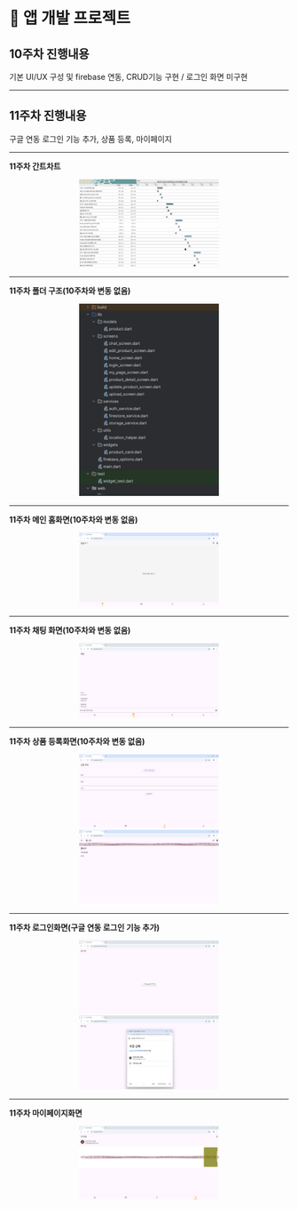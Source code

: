 # 📄 앱 개발 프로젝트

## 10주차 진행내용

기본 UI/UX 구성 및 firebase 연동, CRUD기능 구현 / 로그인 화면 미구현

---

## 11주차 진행내용

구글 연동 로그인 기능 추가, 상품 등록, 마이페이지

---

**11주차 간트차트**  
<div align="center">
  <img src="https://raw.githubusercontent.com/damuljang1547/flutterwork/main/2nd_Market_Project/11주차/img/week11_gantt.png" alt="11주차 간트차트" style="width: 50%;">
</div>

---

**11주차 폴더 구조(10주차와 변동 없음)**  
<div align="center">
  <img src="https://raw.githubusercontent.com/damuljang1547/flutterwork/main/2nd_Market_Project/10주차/img/week10_folder1.png" alt="11주차 폴더 구조" style="width: 50%;">
</div>

---

**11주차 메인 홈화면(10주차와 변동 없음)**  
<div align="center">
  <img src="https://raw.githubusercontent.com/damuljang1547/flutterwork/main/2nd_Market_Project/10주차/img/week10_main.png" alt="11주차 메인 홈화면" style="width: 50%;">
</div>

---

**11주차 채팅 화면(10주차와 변동 없음)**  
<div align="center">
  <img src="https://raw.githubusercontent.com/damuljang1547/flutterwork/main/2nd_Market_Project/10주차/img/week10_chat.png" alt="11주차 채팅 화면" style="width: 50%;">
</div>

---

**11주차 상품 등록화면(10주차와 변동 없음)**  
<div align="center">
  <img src="https://raw.githubusercontent.com/damuljang1547/flutterwork/main/2nd_Market_Project/10주차/img/week10_upload.png" alt="11주차 상품 등록화면1" style="width: 50%;">
  <br>
  <img src="https://raw.githubusercontent.com/damuljang1547/flutterwork/main/2nd_Market_Project/11주차/img/week11_upload1.png" alt="11주차 상품 등록화면2" style="width: 50%;">
</div>

---

**11주차 로그인화면(구글 연동 로그인 기능 추가)**  
<div align="center">
  <img src="https://raw.githubusercontent.com/damuljang1547/flutterwork/main/2nd_Market_Project/11주차/img/week11_log1.png" alt="11주차 로그인화면1" style="width: 50%;">
  <br>
  <img src="https://raw.githubusercontent.com/damuljang1547/flutterwork/main/2nd_Market_Project/11주차/img/week11_log2.png" alt="11주차 로그인화면2" style="width: 50%;">
</div>

---

**11주차 마이페이지화면**  
<div align="center">
  <img src="https://raw.githubusercontent.com/damuljang1547/flutterwork/main/2nd_Market_Project/11주차/img/week11_mypage.png" alt="11주차 마이페이지" style="width: 50%;">
</div>
